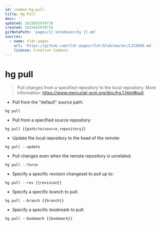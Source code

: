 ```yaml
---
id: common.hg-pull
title: Hg Pull
desc: ''
updated: 1615663978718
created: 1615663978718
gitNotePath: 'pages/{{ noteHiearchy }}.md'
sources:
  - name: tldr-pages
    url: 'https://github.com/tldr-pages/tldr/blob/master/LICENSE.md'
    license: Creative Commons
---
```

# hg pull

> Pull changes from a specified repository to the local repository.
> More information: <https://www.mercurial-scm.org/doc/hg.1.html#pull>.

- Pull from the "default" source path:

`hg pull`

- Pull from a specified source repository:

`hg pull {{path/to/source_repository}}`

- Update the local repository to the head of the remote:

`hg pull --update`

- Pull changes even when the remote repository is unrelated:

`hg pull --force`

- Specify a specific revision changeset to pull up to:

`hg pull --rev {{revision}}`

- Specify a specific branch to pull:

`hg pull --branch {{branch}}`

- Specify a specific bookmark to pull:

`hg pull --bookmark {{bookmark}}`

